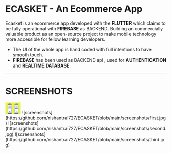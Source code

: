 # ECASKET - An Ecommerce App

Ecasket is an ecommerce app developed with the **FLUTTER** which claims to be fully operational with **FIREBASE** as BACKEND. Building an commercially valuable product as an open-source project to make mobile technology more accessible for fellow learning developers.

- The UI of the whole app is hand coded with full intentions to have smooth touch.
- **FIREBASE** has been used as BACKEND api , used for **AUTHENTICATION** and **REALTIME DATABASE**.

***

# SCREENSHOTS

<img src="https://github.com/nishantrai727/ECASKET/blob/main/screenshots/first.jpg" width="48">
![screenshots](https://github.com/nishantrai727/ECASKET/blob/main/screenshots/first.jpg)
![screenshots](https://github.com/nishantrai727/ECASKET/blob/main/screenshots/second.jpg)
![screenshots](https://github.com/nishantrai727/ECASKET/blob/main/screenshots/third.jpg)


